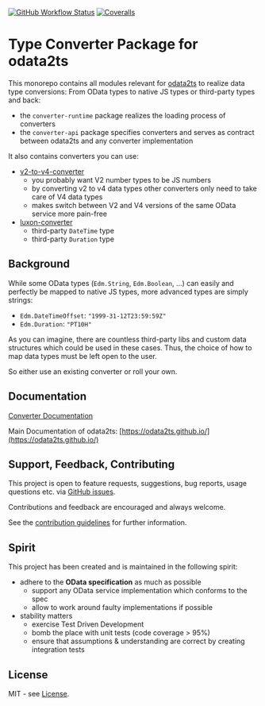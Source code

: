 [![GitHub Workflow Status](https://img.shields.io/github/actions/workflow/status/odata2ts/converter/coverage.yml?branch=main&style=for-the-badge)](https://github.com/odata2ts/converter/actions/workflows/coverage.yml)
[![Coveralls](https://img.shields.io/coveralls/github/odata2ts/converter?style=for-the-badge)](https://coveralls.io/github/odata2ts/converter?branch=main)

# Type Converter Package for odata2ts

This monorepo contains all modules relevant for [odata2ts](https://github.com/odata2ts/odata2ts) 
to realize data type conversions: From OData types to native JS types or third-party types and back:
- the `converter-runtime` package realizes the loading process of converters
- the `converter-api` package specifies converters and serves as contract between odata2ts and any converter implementation

It also contains converters you can use:
- [v2-to-v4-converter](https://www.npmjs.com/package/@odata2ts/converter-v2-to-v4)
  - you probably want V2 number types to be JS numbers
  - by converting v2 to v4 data types other converters only need to take care of V4 data types
  - makes switch between V2 and V4 versions of the same OData service more pain-free
- [luxon-converter](https://www.npmjs.com/package/@odata2ts/converter-luxon)
  - third-party `DateTime` type
  - third-party `Duration` type

## Background
While some OData types (`Edm.String`, `Edm.Boolean`, ...) can easily and perfectly be mapped to native JS types,
more advanced types are simply strings:
- `Edm.DateTimeOffset`: `"1999-31-12T23:59:59Z"`
- `Edm.Duration`: `"PT10H"` 

As you can imagine, there are countless third-party libs and custom data structures
which could be used in these cases. Thus, the choice of how to map data types 
must be left open to the user.

So either use an existing converter or roll your own.

## Documentation

[Converter Documentation](https://odata2ts.github.io/docs/generator/converters)

Main Documentation of odata2ts: [https://odata2ts.github.io/](https://odata2ts.github.io/)

## Support, Feedback, Contributing
This project is open to feature requests, suggestions, bug reports, usage questions etc.
via [GitHub issues](https://github.com/odata2ts/converter/issues).

Contributions and feedback are encouraged and always welcome.

See the [contribution guidelines](https://github.com/odata2ts/converter/blob/main/CONTRIBUTING.md) for further information.

## Spirit
This project has been created and is maintained in the following spirit:

* adhere to the **OData specification** as much as possible
  * support any OData service implementation which conforms to the spec
  * allow to work around faulty implementations if possible
* stability matters
  * exercise Test Driven Development
  * bomb the place with unit tests (code coverage > 95%)
  * ensure that assumptions & understanding are correct by creating integration tests

## License
MIT - see [License](./LICENSE).
